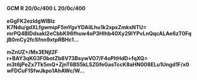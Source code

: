 #### GCM R 20/0c/400 L 20/0c/400
**eGgFK2ezIdgWlBlz**<br/>**K7Ndu/gdXLfgwmipF5mYgvYDAilLhu1k2xpxZmksNTU=**<br/>**mrPQ4BIDdsakl2eCbbK96fhuw4oP3HIhb40Xy29IYPvLnQqcALAe6zT0FqjB0mCy2fcSfnn9xtpRBHc1...**<br/><br/>
**mZnUZ+/Mx3ENjI2F**<br/>**r+BAY3qKG3F0botZb8V73BsywVO7/F4oPltHdD+fqXQ=**<br/>**m3t6jPeZx7Tk5mQ+ZjnT6BS5kLSZGfeGasTccK8aHN008ELu1Ungd1F/x0wFDCuF1SfwJkpo1AhAWc/W...**